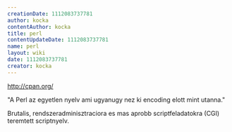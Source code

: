 ```yaml
---
creationDate: 1112083737781 
author: kocka 
contentAuthor: kocka 
title: perl 
contentUpdateDate: 1112083737781 
name: perl 
layout: wiki 
date: 1112083737781 
creator: kocka 
---
```

http://cpan.org/

"A Perl az egyetlen nyelv ami ugyanugy nez ki encoding elott mint utanna."

Brutalis, rendszeradminisztraciora es mas aprobb scriptfeladatokra (CGI) teremtett scriptnyelv.
